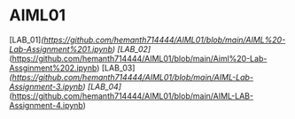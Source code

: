# AIML01
[LAB_01]_(https://github.com/hemanth714444/AIML01/blob/main/AIML%20-Lab-Assignment%201.ipynb)
[LAB_02]_(https://github.com/hemanth714444/AIML01/blob/main/Aiml%20-Lab-Assginment%202.ipynb)
[LAB_03]_(https://github.com/hemanth714444/AIML01/blob/main/AIML-Lab-Assignment-3.ipynb)
[LAB_04]_(https://github.com/hemanth714444/AIML01/blob/main/AIML-LAB-Assignment-4.ipynb)
